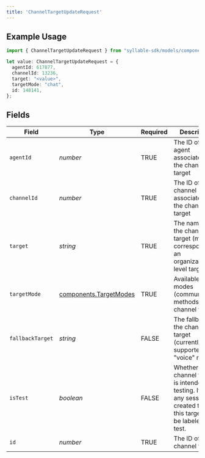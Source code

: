 ```yaml
---
title: 'ChannelTargetUpdateRequest'
---
```


## Example Usage

```typescript
import { ChannelTargetUpdateRequest } from "syllable-sdk/models/components";

let value: ChannelTargetUpdateRequest = {
  agentId: 617877,
  channelId: 13236,
  target: "<value>",
  targetMode: "chat",
  id: 148141,
};
```

## Fields

| Field                                                                                                                          | Type                                                                                                                           | Required                                                                                                                       | Description                                                                                                                    |
| ------------------------------------------------------------------------------------------------------------------------------ | ------------------------------------------------------------------------------------------------------------------------------ | ------------------------------------------------------------------------------------------------------------------------------ | ------------------------------------------------------------------------------------------------------------------------------ |
| `agentId`                                                                                                                      | *number*                                                                                                                       | TRUE                                                                                                             | The ID of the agent associated with the channel target                                                                         |
| `channelId`                                                                                                                    | *number*                                                                                                                       | TRUE                                                                                                             | The ID of the channel associated with the channel target                                                                       |
| `target`                                                                                                                       | *string*                                                                                                                       | TRUE                                                                                                             | The name of the channel target (must correspond to an organization-level target)                                               |
| `targetMode`                                                                                                                   | [components.TargetModes](/sdk-docs/models/components/targetmodes)                                                               | TRUE                                                                                                             | Available modes (communication methods) for channel targets.                                                                   |
| `fallbackTarget`                                                                                                               | *string*                                                                                                                       | FALSE                                                                                                             | The fallback for the channel target (currently only supported for "voice" mode)                                                |
| `isTest`                                                                                                                       | *boolean*                                                                                                                      | FALSE                                                                                                             | Whether the channel target is intended for testing. If true, any sessions created through this target will be labeled as test. |
| `id`                                                                                                                           | *number*                                                                                                                       | TRUE                                                                                                             | The ID of the channel target                                                                                                   |